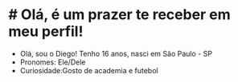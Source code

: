 # # Olá, é um prazer te receber em meu perfil!
- Olá, sou o Diego! Tenho 16 anos, nasci em São Paulo - SP
- Pronomes: Ele/Dele
- Curiosidade:Gosto de academia e futebol
